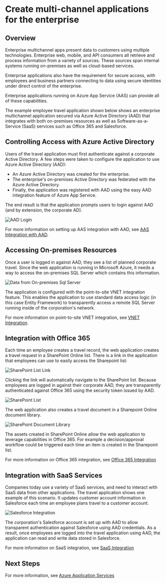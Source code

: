 ﻿<properties 
	pageTitle="Enterprise Multichannel Apps" 
	description="Overview of how a multichannel app spans on-premises resources and cloud based software services." 
	services="app-service" 
	documentationCenter="na" 
	authors="stefsch" 
	writer="tdykstra" 
	manager="wpickett" 
	editor="jimbe"/>

<tags 
	ms.service="app-service" 
	ms.workload="web" 
	ms.tgt_pltfrm="na" 
	ms.devlang="na" 
	ms.topic="article" 
	ms.date="02/23/2015" 
	ms.author="stefsch"/>

# Create multi-channel applications for the enterprise

## Overview

Enterprise multichannel apps present data to customers using multiple technologies.  Enterprise web, mobile, and API consumers all retrieve and process information from a variety of sources.  These sources span internal systems running on-premises as well
as cloud-based services.  

Enterprise applications also have the requirement for secure access, with employees and business partners connecting to data using secure identities under direct control of the enterprise.

Enterprise applications running on Azure App Service (AAS) can provide all of these capabilities.  

The example employee travel application shown below shows an enterprise multichannel application secured via Azure Active Directory (AAD) that integrates with both on-premises resources as well as Software-as-a-Service (SaaS) services such as Office 365 and 
Salesforce.

## <a name="acceptablefiles"></a>Controlling Access with Azure Active Directory

Users of the travel application must first authenticate against a corporate Active Directory.  A few steps were taken to configure the application to use Azure Active Directory (AAD):

* An Azure Active Directory was created for the enterprise.
* The enterprise's on-premises Active Directory was federated with the Azure Active Directory.
* Finally, the application was registered with AAD using the easy AAD integration feature of Azure App Service. 

The end result is that the application prompts users to login against AAD (and by extension, the corporate AD).
	
![AAD Login][AADLogin]

For more information on setting up AAS integration with AAD, see [AAS Integration with AAD][AASIntegrationwithAAD]. 

## <a name="acceptablefiles"></a>Accessing On-premises Resources

Once a user is logged in against AAD, they see a list of planned corporate travel.  Since the web application is running in Microsoft Azure, it needs a way to access the on-premises SQL Server which contains this information.

![Data from On-premises Sql Server][DatafromOnpremisesSqlServer]

The application is configured with the point-to-site VNET integration feature.  This enables the application to use standard data access logic (in this case Entity Framework) to transparently access a remote SQL Server running inside of the corporation's network.

For more information on point-to-site VNET integration, see [VNET Integration][VNETIntegration].

## <a name="acceptablefiles"></a>Integration with Office 365

Each time an employee creates a travel record, the web application creates a travel request in a SharePoint Online list. There is a link in the application that employees can use to easily access the Sharepoint list:

![SharePoint List Link][SharepointListLink]

Clicking the link will automatically navigate to the SharePoint list.  Because employees are logged in against their corporate AAD, they are transparently authenticated against Office 365 using the security token issued by AAD.

![SharePoint List][SharepointList]

The web application also creates a travel document in a Sharepoint Online document library.

![SharePoint Document Library][SharepointDocumentLibrary]

The assets created in SharePoint Online allow the web application to leverage capabilities in Office 365.  For example a decision/approval workflow could be triggered each time an item is created in the Sharepoint list.

For more information on Office 365 integration, see [Office 365 Integration][Office365Integration]

## <a name="acceptablefiles"></a>Integration with SaaS Services

Companies today use a variety of SaaS services, and need to interact with SaaS data from other applications.  The travel application
shows one example of this scenario.  It updates customer account information in Salesforce each time an employee plans travel to a customer account.

![Salesforce Integration][SalesforceIntegration]

The corporation's Salesforce account is set up with AAD to allow transparent authentication against Salesforce using AAD credentials. As a result, once employees are logged into the travel application using AAD, the application can read and write data stored in Salesforce.

For more information on SaaS integration, see [SaaS Integration][SaaSIntegration]

## <a name="NextSteps"></a>Next Steps

For more information, see [Azure Application Services][AzureApplicationServices]
 
[AASIntegrationwithAAD]:http://azure.microsoft.com/blog/2014/11/13/azure-websites-authentication-authorization/
[VNETIntegration]:http://azure.microsoft.com/blog/2014/09/15/azure-websites-virtual-network-integration/ 
[Office365Integration]:http://azure.microsoft.com/documentation/articles/app-service-logic-connector-office365/
[SaaSIntegration]:http://azure.microsoft.com/documentation/articles/app-service-logic-connector-salesforce/
[AzureApplicationServices]: ../app-service-cloud-app-platform.md

[AADLogin]: ./media/app-service-enterprise-multichannel-apps/01aAADLogin.png
[DatafromOnpremisesSqlServer]: ./media/app-service-enterprise-multichannel-apps/02aDatafromOnpremisesSqlServer.png
[SharepointListLink]: ./media/app-service-enterprise-multichannel-apps/03aSharepointListLink.png
[SharepointList]: ./media/app-service-enterprise-multichannel-apps/04aSharepointList.png
[SharepointDocumentLibrary]: ./media/app-service-enterprise-multichannel-apps/05aSharepointDocumentLibrary.png
[SalesforceIntegration]: ./media/app-service-enterprise-multichannel-apps/06aSalesforceIntegration.png 
